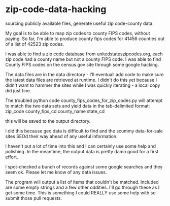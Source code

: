 zip-code-data-hacking
=====================

sourcing publicly available files, generate useful zip code-county data. 

My goal is to be able to map zip codes to county FIPS codes, without paying. So far, I'm able to produce county fips codes for 41456 counties out of a list of 42523 zip codes.

I was able to find a zip code database from unitedstateszipcodes.org, each zip code had a county name but not a county FIPS code. I was able to find County FIPS codes on the census.gov site through some google hacking.

The data files are in the data directory - I'll eventuall add code to make sure the latest data files are retrieved at runtime. I didn't do this yet because I didn't want to hammer the sites while I was quickly iterating - a local copy did just fine.

The troubled python code county_fips_codes_for_zip_codes.py will attempt to match the two data sets and yield data in the tab-delimited format:
zip_code county_fips_cd county_name state_cd

this will be saved to the output directory.

I did this because geo data is difficult to find and the scummy data-for-sale sites SEOd their way ahead of any useful information. 

I haven't put a lot of time into this and I can certainly use some help and polishing. In the meantime, the output data is pretty damn good for a first effort.

I spot-checked a bunch of records against some google searches and they seem ok. Please let me know of any data issues.

The program will output a list of items that couldn't be matched. Included are some empty strings and a few other oddities. I'll go through these as I get some time. This is something I could REALLY use some help with so submit those pull requests. 
